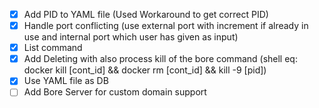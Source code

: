 - [x] Add PID to YAML file (Used Workaround to get correct PID)
- [x] Handle port conflicting (use external port with increment if already in use and internal port which user has given as input)
- [x] List command
- [x] Add Deleting with also process kill of the bore command (shell eq: docker kill [cont_id] && docker rm [cont_id] && kill -9 [pid])
- [x] Use YAML file as DB
- [ ] Add Bore Server for custom domain support
